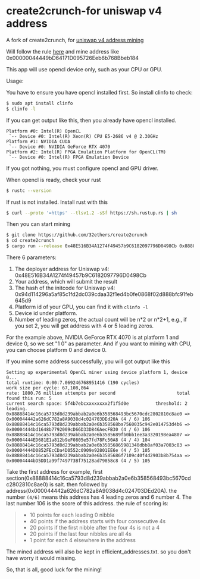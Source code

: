 # create2crunch-for uniswap v4 address

A fork of create2crunch, for [uniswap v4 address mining](https://v4-address.uniswap.org/)

Will follow the rule [here](https://blog.uniswap.org/uniswap-v4-address-mining-challenge) and mine address like 0x00000044449bD64171D095726Eeb6b768Bbeb184

This app will use opencl device only, such as your CPU or GPU. 

Usage:

You have to ensure you have opencl installed first. So install clinfo to check:

```sh
$ sudo apt install clinfo
$ clinfo -l
```

If you can get output like this, then you already have opencl installed. 

```
Platform #0: Intel(R) OpenCL
 `-- Device #0: Intel(R) Xeon(R) CPU E5-2686 v4 @ 2.30GHz
Platform #1: NVIDIA CUDA
 `-- Device #0: NVIDIA GeForce RTX 4070
Platform #2: Intel(R) FPGA Emulation Platform for OpenCL(TM)
 `-- Device #0: Intel(R) FPGA Emulation Device
```

If you got nothing, you must configure opencl and GPU driver.

When opencl is ready, check your rust

```sh
$ rustc --version  
```

If rust is not installed. Install rust with this

```sh
$ curl --proto '=https' --tlsv1.2 -sSf https://sh.rustup.rs | sh
```

Then you can start mining

```sh
$ git clone https://github.com/32ethers/create2crunch
$ cd create2crunch
$ cargo run --release 0x48E516B34A1274f49457b9C6182097796D0498Cb 0x88888414c16cA5793D8D239aBbab2A0e6b358568 0x94d114296a5af85c1fd2dc039cdaa32f1ed4b0fe0868f02d888bfc91feb645d9 1 0 2
```

There 6 parameters:

1. The deployer address for Uniswap v4: 0x48E516B34A1274f49457b9C6182097796D0498Cb
2. Your address, which will submit the result
3. The hash of the initcode for Uniswap v4: 0x94d114296a5af85c1fd2dc039cdaa32f1ed4b0fe0868f02d888bfc91feb645d9
4. Platform id of your GPU, you can find it with ```clinfo -l```
5. Device id under platform. 
6. Number of leading zeros, the actual count will be n\*2 or n\*2+1, e.g., if you set 2, you will get address with 4 or 5 leading zeros.

For the example above, NVIDIA GeForce RTX 4070 is at platform 1 and device 0, so we set "1 0" as parameter. And if you want to mining with CPU, you can choose platform 0 and device 0.

If you mine some address successfully, you will got output like this 

```
Setting up experimental OpenCL miner using device platform 1, device 0...
total runtime: 0:00:7.069246768951416 (190 cycles)                      work size per cycle: 67,108,864
rate: 1800.76 million attempts per second                       total found this run: 5
current search space: 5f4b7ebcxxxxxxxx2f1f5d0e          threshold: 2 leading.
0x88888414c16ca5793d8d239abbab2a0e6b358568493bc5670cdc2802810c8ae0 => 0x000044442a626dC782a8A9038d4c024703DEd20A (4 / 6) 106
0x88888414c16ca5793d8d239abbab2a0e6b358568ba7560035c942e014753d4b6 => 0x00004444bd1648b7792009cD66D33D846AecFB30 (4 / 6) 106
0x88888414c16ca5793d8d239abbab2a0e6b3585689fb0bb1ee3a3320198ea4807 => 0x00004444ED681E1a812b9eF0805e57fd78Fc50A8 (4 / 4) 104
0x88888414c16ca5793d8d239abbab2a0e6b35856865981340dbb8af03a7003c83 => 0x00004444D0852FEcCDa4D0552c0909e92801EE6e (4 / 5) 105
0x88888414c16ca5793d8d239abbab2a0e6b3585686f7109c40f4d2903b8b754aa => 0x00004444bD5DD1a99f749773Bf75128ad79858c8 (4 / 5) 105
```

Take the first address for example, first section(0x88888414c16ca5793d8d239abbab2a0e6b358568493bc5670cdc2802810c8ae0) is salt. then followed by address(0x000044442a626dC782a8A9038d4c024703DEd20A). the number ```(4/6)``` means this address has 4 leading zeros and 6 number 4. The last number 106 is the score of this address. the rule of scoring is: 

> * 10 points for each leading 0 nibble
> * 40 points if the address starts with four consecutive 4s
> * 20 points if the first nibble after the four 4s is not a 4
> * 20 points if the last four nibbles are all 4s
> * 1 point for each 4 elsewhere in the address

The mined address will also be kept in efficient_addresses.txt. so you don't have worry it would missing. 

So, that is all, good luck for the mining!